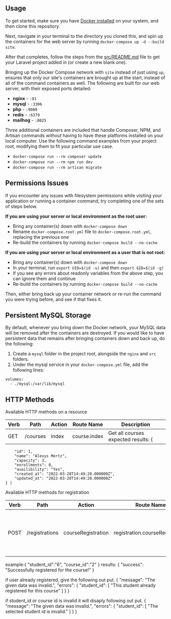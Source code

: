 
## Usage

To get started, make sure you have [Docker installed](https://docs.docker.com/docker-for-mac/install/) on your system, and then clone this repository.

Next, navigate in your terminal to the directory you cloned this, and spin up the containers for the web server by running `docker-compose up -d --build site`.

After that completes, follow the steps from the [src/README.md](src/README.md) file to get your Laravel project added in (or create a new blank one).

Bringing up the Docker Compose network with `site` instead of just using `up`, ensures that only our site's containers are brought up at the start, instead of all of the command containers as well. The following are built for our web server, with their exposed ports detailed:

- **nginx** - `:81`
- **mysql** - `:3306`
- **php** - `:9000`
- **redis** - `:6379`
- **mailhog** - `:8025` 

Three additional containers are included that handle Composer, NPM, and Artisan commands *without* having to have these platforms installed on your local computer. Use the following command examples from your project root, modifying them to fit your particular use case.

- `docker-compose run --rm composer update`
- `docker-compose run --rm npm run dev`
- `docker-compose run --rm artisan migrate`

## Permissions Issues

If you encounter any issues with filesystem permissions while visiting your application or running a container command, try completing one of the sets of steps below.

**If you are using your server or local environment as the root user:**

- Bring any container(s) down with `docker-compose down`
- Rename `docker-compose.root.yml` file to `docker-compose.root.yml`, replacing the previous one
- Re-build the containers by running `docker-compose build --no-cache`

**If you are using your server or local environment as a user that is not root:**

- Bring any container(s) down with `docker-compose down`
- In your terminal, run `export UID=$(id -u)` and then `export GID=$(id -g)`
- If you see any errors about readonly variables from the above step, you can ignore them and continue
- Re-build the containers by running `docker-compose build --no-cache`

Then, either bring back up your container network or re-run the command you were trying before, and see if that fixes it.

## Persistent MySQL Storage

By default, whenever you bring down the Docker network, your MySQL data will be removed after the containers are destroyed. If you would like to have persistent data that remains after bringing containers down and back up, do the following:

1. Create a `mysql` folder in the project root, alongside the `nginx` and `src` folders.
2. Under the mysql service in your `docker-compose.yml` file, add the following lines:

```
volumes:
  - ./mysql:/var/lib/mysql
```
## HTTP Methods
Available HTTP methods on a resource

| **Verb**        | **Path**           | **Action**  | **Route Name**        | **Description**   |
| -------------   |-------------| -----| ------------- |-------------|
| GET         | /courses | index | course.index | Get all courses expected results:    {
        "id": 1,
        "name": "Alexys Mertz",
        "capacity": 3,
        "enrollments": 0,
        "availibility": "Yes",
        "created_at": "2022-03-28T14:49:20.000000Z",
        "updated_at": "2022-03-28T14:49:20.000000Z"
    } |


Available HTTP methods for registration

| **Verb**        | **Path**           | **Action**  | **Route Name**        | **Description**   |
| -------------   |-------------| -----| ------------- |-------------|
| POST         | /registrations | courseRegistration | registration.courseRegistration | For new student registration pass student_id(between 1 to 25) and course_id(between 1-15) as parameters
example:{
    "student_id":"6",
    "course_id":"2"
}
results: {
    "success": "Successfully registered for the course!"
}

if  user already registered, give the following out put.
{
    "message": "The given data was invalid.",
    "errors": {
        "student_id": [
            "This student already registered for this course"
        ]
    }
}

if student_id or course id is invalid it will disaply following out put.
{
    "message": "The given data was invalid.",
    "errors": {
        "student_id": [
            "The selected student id is invalid."
        ]
    }
}
